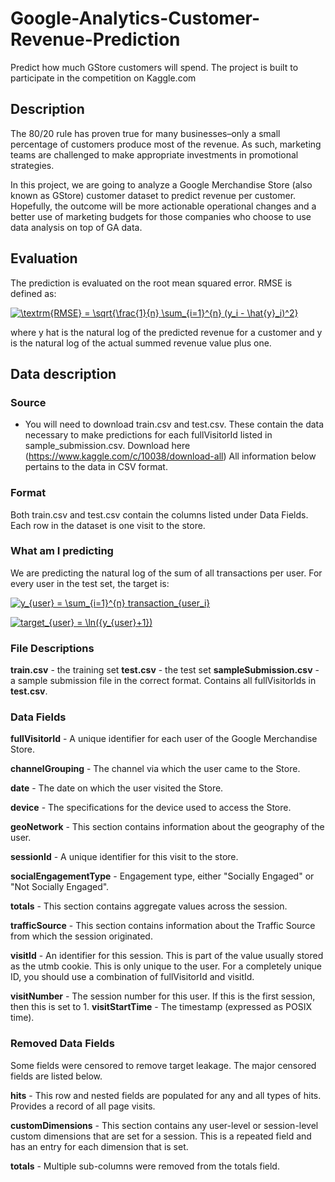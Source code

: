 # Google-Analytics-Customer-Revenue-Prediction
Predict how much GStore customers will spend.
The project is built to participate in the competition on Kaggle.com

## Description
The 80/20 rule has proven true for many businesses–only a small percentage of customers produce most of the revenue. As such, marketing teams are challenged to make appropriate investments in promotional strategies.

In this project, we are going to analyze a Google Merchandise Store (also known as GStore) customer dataset to predict revenue per customer. Hopefully, the outcome will be more actionable operational changes and a better use of marketing budgets for those companies who choose to use data analysis on top of GA data.

## Evaluation
The prediction is evaluated on the root mean squared error. RMSE is defined as:

<a href="https://www.codecogs.com/eqnedit.php?latex=\textrm{RMSE}&space;=&space;\sqrt{\frac{1}{n}&space;\sum_{i=1}^{n}&space;(y_i&space;-&space;\hat{y}_i)^2}" target="_blank"><img src="https://latex.codecogs.com/gif.latex?\textrm{RMSE}&space;=&space;\sqrt{\frac{1}{n}&space;\sum_{i=1}^{n}&space;(y_i&space;-&space;\hat{y}_i)^2}" title="\textrm{RMSE} = \sqrt{\frac{1}{n} \sum_{i=1}^{n} (y_i - \hat{y}_i)^2}" /></a>

where y hat is the natural log of the predicted revenue for a customer and y is the natural log of the actual summed revenue value plus one.

## Data description

### Source

- You will need to download train.csv and test.csv. These contain the data necessary to make predictions for each fullVisitorId listed in sample_submission.csv.
Download here (https://www.kaggle.com/c/10038/download-all)
All information below pertains to the data in CSV format.

### Format
Both train.csv and test.csv contain the columns listed under Data Fields. Each row in the dataset is one visit to the store. 

### What am I predicting
We are predicting the natural log of the sum of all transactions per user. For every user in the test set, the target is:

<a href="http://www.codecogs.com/eqnedit.php?latex=y_{user}&space;=&space;\sum_{i=1}^{n}&space;transaction_{user_i}" target="_blank"><img src="http://latex.codecogs.com/gif.latex?y_{user}&space;=&space;\sum_{i=1}^{n}&space;transaction_{user_i}" title="y_{user} = \sum_{i=1}^{n} transaction_{user_i}" /></a>

<a href="http://www.codecogs.com/eqnedit.php?latex=target_{user}&space;=&space;\ln({y_{user}&plus;1})" target="_blank"><img src="http://latex.codecogs.com/gif.latex?target_{user}&space;=&space;\ln({y_{user}&plus;1})" title="target_{user} = \ln({y_{user}+1})" /></a>

### File Descriptions
**train.csv** - the training set
**test.csv** - the test set
**sampleSubmission.csv** - a sample submission file in the correct format. Contains all fullVisitorIds in **test.csv**.

### Data Fields
**fullVisitorId** - A unique identifier for each user of the Google Merchandise Store.

**channelGrouping** - The channel via which the user came to the Store.

**date** - The date on which the user visited the Store.

**device** - The specifications for the device used to access the Store.

**geoNetwork** - This section contains information about the geography of the user.

**sessionId** - A unique identifier for this visit to the store.

**socialEngagementType** - Engagement type, either "Socially Engaged" or "Not Socially Engaged".

**totals** - This section contains aggregate values across the session.

**trafficSource** - This section contains information about the Traffic Source from which the session originated.

**visitId** - An identifier for this session. This is part of the value usually stored as the utmb cookie. This is only unique to the user. For a completely unique ID, you should use a combination of fullVisitorId and visitId.

**visitNumber** - The session number for this user. If this is the first session, then this is set to 1.
**visitStartTime** - The timestamp (expressed as POSIX time).

### Removed Data Fields
Some fields were censored to remove target leakage. The major censored fields are listed below.

**hits** - This row and nested fields are populated for any and all types of hits. Provides a record of all page visits.

**customDimensions** - This section contains any user-level or session-level custom dimensions that are set for a session. This is a repeated field and has an entry for each dimension that is set.

**totals** - Multiple sub-columns were removed from the totals field.
